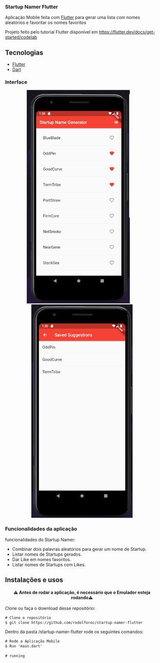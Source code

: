 ### Startup Namer Flutter

Aplicação Mobile feita com [Flutter](https://flutter.dev/) para gerar uma lista com nomes aleatórios e favoritar os nomes favoritos

Projeto feito pelo tutorial Flutter disponível em https://flutter.dev/docs/get-started/codelab

## Tecnologias
- [Flutter](https://flutter.dev/)
- [Dart](https://dart.dev/)

### Interface

<p align="center">
  <img src = "https://github.com/rodolforoc/startup-namer-flutter/blob/master/lib/assets/startup_namer1.PNG" height="700">
  &nbsp;&nbsp;&nbsp;&nbsp;&nbsp;
  <img src = "https://github.com/rodolforoc/startup-namer-flutter/blob/master/lib/assets/startup_namer2.PNG" height="700">
</p>

### Funcionalidades da aplicação

funcionalidades do Startup Namer:

* Combinar dois palavras aleatórios para gerar um nome de Startup.
* Listar nomes de Startups gerados.
* Dar Like em nomes favoritos.
* Listar nomes de Startups com Likes.

## Instalações e usos

<h4 align="center">
  ⚠️ Antes de rodar a aplicação, é necessário que o Emulador esteja rodando⚠️
</h4>

Clone ou faça o download desse repositório:

```
# Clone o repositório
$ git clone https://github.com/rodolforoc/startup-namer-flutter
```

Dentro da pasta /startup-namer-flutter rode os seguintes comandos:

```
# Rode a Aplicação Mobile
$ Run 'main.dart'

# running 
```

